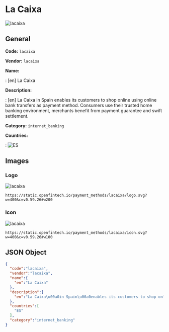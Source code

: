
# La Caixa 
![lacaixa](https://static.openfintech.io/payment_methods/lacaixa/logo.svg?w=400&c=v0.59.26#w200)  

## General 
**Code:** `lacaixa` 
 
**Vendor:** `lacaixa` 
 
**Name:**  
 
:	[en] La Caixa  
 
**Description:**  
 
: [en] La Caixa in Spain enables its customers to shop online using online bank transfers as payment method. Consumers use their trusted home banking environment, merchants benefit from payment guarantee and swift settlement.   
 
**Category:** `internet_banking` 
 
**Countries:**  
 
:	![ES](https://cdnjs.cloudflare.com/ajax/libs/flag-icon-css/3.3.0/flags/4x3/es.svg#w24)  
 

## Images 

### Logo 
![lacaixa](https://static.openfintech.io/payment_methods/lacaixa/logo.svg?w=400&c=v0.59.26#w200)  

```
https://static.openfintech.io/payment_methods/lacaixa/logo.svg?w=400&c=v0.59.26#w200
```  

### Icon 
![lacaixa](https://static.openfintech.io/payment_methods/lacaixa/icon.svg?w=400&c=v0.59.26#w100)  

```
https://static.openfintech.io/payment_methods/lacaixa/icon.svg?w=400&c=v0.59.26#w100
```  

## JSON Object 

```json
{
  "code":"lacaixa",
  "vendor":"lacaixa",
  "name":{
    "en":"La Caixa"
  },
  "description":{
    "en":"La Caixa\u00a0in Spain\u00a0enables its customers to shop online using online bank transfers as payment method. Consumers use their trusted home banking environment, merchants benefit from payment guarantee and swift settlement.\u00a0"
  },
  "countries":[
    "ES"
  ],
  "category":"internet_banking"
}
```  
